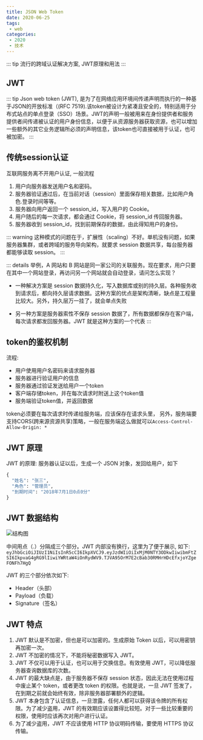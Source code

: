 ```yaml
---
title: JSON Web Token
date: 2020-06-25
tags:
 - web
categories:
 - 2020
 - 技术
---
```



::: tip
流行的跨域认证解决方案, JWT原理和用法
:::
<!-- more -->


## JWT
::: tip
Json web token (JWT), 是为了在网络应用环境间传递声明而执行的一种基于JSON的开放标准（(RFC 7519).该token被设计为紧凑且安全的，特别适用于分布式站点的单点登录（SSO）场景。JWT的声明一般被用来在身份提供者和服务提供者间传递被认证的用户身份信息，以便于从资源服务器获取资源，也可以增加一些额外的其它业务逻辑所必须的声明信息，该token也可直接被用于认证，也可被加密。
:::


## 传统session认证
互联网服务离不开用户认证, 一般流程
1. 用户向服务器发送用户名和密码。
2. 服务器验证通过后，在当前对话（session）里面保存相关数据，比如用户角色.登录时间等等。
3. 服务器向用户返回一个 session_id，写入用户的 Cookie。
4. 用户随后的每一次请求，都会通过 Cookie，将 session_id 传回服务器。
5. 服务器收到 session_id，找到前期保存的数据，由此得知用户的身份。

::: warning
这种模式的问题在于，扩展性（scaling）不好。单机没有问题，如果服务器集群，或者跨域的服务导向架构，就要求 session 数据共享，每台服务器都能够读取 session。
:::

::: details 举例，A 网站和 B 网站是同一家公司的关联服务。现在要求，用户只要在其中一个网站登录，再访问另一个网站就会自动登录，请问怎么实现？
* 一种解决方案是 session 数据持久化，写入数据库或别的持久层。各种服务收到请求后，都向持久层请求数据。这种方案的优点是架构清晰，缺点是工程量比较大。另外，持久层万一挂了，就会单点失败

* 另一种方案是服务器索性不保存 session 数据了，所有数据都保存在客户端，每次请求都发回服务器。JWT 就是这种方案的一个代表
:::


## token的鉴权机制
流程:
* 用户使用用户名密码来请求服务器
* 服务器进行验证用户的信息
* 服务器通过验证发送给用户一个token
* 客户端存储token，并在每次请求时附送上这个token值
* 服务端验证token值，并返回数据

token必须要在每次请求时传递给服务端，应该保存在请求头里， 另外，服务端要支持CORS(跨来源资源共享)策略，一般在服务端这么做就可以`Access-Control-Allow-Origin: *`


## JWT 原理
JWT 的原理: 服务器认证以后，生成一个 JSON 对象，发回给用户，如下
``` py
{
  "姓名": "张三",
  "角色": "管理员",
  "到期时间": "2018年7月1日0点0分"
}
```


## JWT 数据结构
![结构图](https://gitee.com/chen-zq/bgimages/raw/master/img/20201207180602_JWT%E6%95%B0%E6%8D%AE%E7%BB%93%E6%9E%84.png)

中间用点（.）分隔成三个部分。JWT 内部没有换行，这里为了便于展示, 如下:
`eyJhbGciOiJIUzI1NiIsInR5cCI6IkpXVCJ9.eyJzdWIiOiIxMjM0NTY3ODkwIiwibmFtZSI6IkpvaG4gRG9lIiwiYWRtaW4iOnRydWV9.TJVA95OrM7E2cBab30RMHrHDcEfxjoYZgeFONFh7HgQ`

JWT 的三个部分依次如下:
* Header（头部）
* Payload（负载）
* Signature（签名）


## JWT 特点
1. JWT 默认是不加密，但也是可以加密的。生成原始 Token 以后，可以用密钥再加密一次。
2. JWT 不加密的情况下，不能将秘密数据写入 JWT。
3. JWT 不仅可以用于认证，也可以用于交换信息。有效使用 JWT，可以降低服务器查询数据库的次数。
4. JWT 的最大缺点是，由于服务器不保存 session 状态，因此无法在使用过程中废止某个 token，或者更改 token 的权限。也就是说，一旦 JWT 签发了，在到期之前就会始终有效，除非服务器部署额外的逻辑。
5. JWT 本身包含了认证信息，一旦泄露，任何人都可以获得该令牌的所有权限。为了减少盗用，JWT 的有效期应该设置得比较短。对于一些比较重要的权限，使用时应该再次对用户进行认证。
6. 为了减少盗用，JWT 不应该使用 HTTP 协议明码传输，要使用 HTTPS 协议传输。
